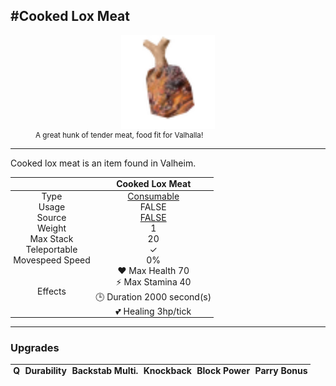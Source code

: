 <meta property="og:title" content="Cooked Lox Meat - MoreValheim" /><meta property="og:type" content="website" /><meta property="og:image" content="/assets/cooked_lox_meat.png" /><meta property="og:description" content="Cooked Lox Meat is an item found in Valheim." /><meta name="theme-color" content="#546D78"><meta name="twitter:card" content="summary_large_image">
#Cooked Lox Meat
-------------
<style>img {width:20px;}.tb {width:150px;display: block;margin-left: auto;margin-right: auto;}</style>

<style>.md-typeset table:not([class]) th:not([align]) {min-width:unset!important;}</style>
<style>td{padding:0em 0.3em!important;text-align:center!important;border-left:.05rem solid var(--md-default-fg-color--lightest)}</style>

<style>th{padding:0.1em 0.3em!important;text-align:center!important;font-weight:bold}</style>

<style>pre{text-align:right!important}</style>
<style>table tr td:first-child {border-left: 0;};</style>

<figure><img src="/assets/cooked_lox_meat.png" class="tb" /><figcaption><small>A great hunk of tender meat, food fit for Valhalla!</small></figcaption></figure>

-------------

Cooked lox meat is an item found in Valheim.

|        | Cooked Lox Meat              |
| ----------- | ------------------------------------ |
| Type | [Consumable](../../types/consumable)
| Usage | FALSE<br>
| Source | [FALSE](../../items/false)
| Weight | 1 |
| Max Stack | 20 |
| Teleportable | ✓
| Movespeed Speed | 0%
| Effects | ❤️ Max Health 70<br>⚡ Max Stamina 40<br>🕒 Duration 2000 second(s) <br>💕 Healing 3hp/tick <br>

-------------

### Upgrades
| Q | Durability | Backstab Multi. | Knockback | Block Power | Parry Bonus
| - | - | - | - | - | - 
